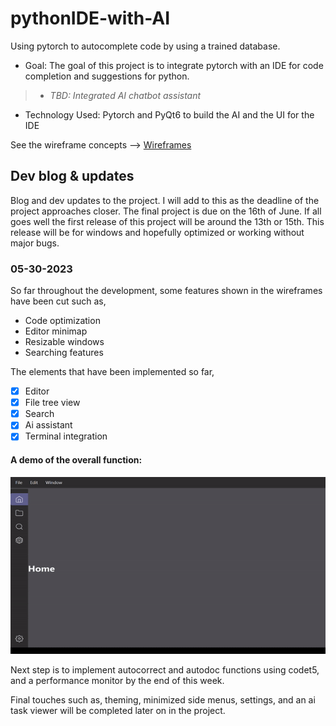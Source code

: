 # pythonIDE-with-AI
Using pytorch to autocomplete code by using a trained database. 

- Goal: The goal of this project is to integrate pytorch with an IDE for code completion and suggestions for python. 
>- *TBD: Integrated AI chatbot assistant*
- Technology Used: Pytorch and PyQt6 to build the AI and the UI for the IDE

See the wireframe concepts --> [Wireframes](https://github.com/HalfasleepDev/pythonIDE-with-AI/blob/7ce4595ba00243e48483e5283fa009e68dde5a0b/Concepts/Wireframes/README.md)

## Dev blog & updates
Blog and dev updates to the project. I will add to this as the deadline of the project approaches closer. The final project is due on the 16th of June. If all goes well the first release of this project will be around the 13th or 15th. This release will be for windows and hopefully optimized or working without major bugs.

### 05-30-2023 

So far throughout the development, some features shown in the wireframes have been cut such as,
- Code optimization
- Editor minimap
- Resizable windows
- Searching features

The elements that have been implemented so far,
- [x] Editor
- [x] File tree view
- [x] Search
- [x] Ai assistant
- [x] Terminal integration

#### A demo of the overall function:
![](assets/ezgif-5-bff98b8868.gif)

Next step is to implement autocorrect and autodoc functions using codet5, and a performance monitor by the end of this week. 

Final touches such as, theming, minimized side menus, settings, and an ai task viewer will be completed later on in the project. 

